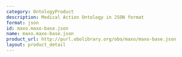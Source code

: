 ```yaml
---
category: OntologyProduct
description: Medical Action Ontology in JSON format
format: json
id: maxo.maxo-base.json
name: maxo.maxo-base.json
product_url: http://purl.obolibrary.org/obo/maxo/maxo-base.json
layout: product_detail
---
```

